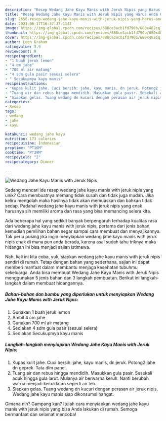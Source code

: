 ```yaml
---
description: "Resep Wedang Jahe Kayu Manis with Jeruk Nipis yang Harus Anda Coba"
title: "Resep Wedang Jahe Kayu Manis with Jeruk Nipis yang Harus Anda Coba"
slug: 2656-resep-wedang-jahe-kayu-manis-with-jeruk-nipis-yang-harus-anda-coba
date: 2021-06-17T16:37:37.114Z
image: https://img-global.cpcdn.com/recipes/680ce3acb1fd790b/680x482cq70/wedang-jahe-kayu-manis-with-jeruk-nipis-foto-resep-utama.jpg
thumbnail: https://img-global.cpcdn.com/recipes/680ce3acb1fd790b/680x482cq70/wedang-jahe-kayu-manis-with-jeruk-nipis-foto-resep-utama.jpg
cover: https://img-global.cpcdn.com/recipes/680ce3acb1fd790b/680x482cq70/wedang-jahe-kayu-manis-with-jeruk-nipis-foto-resep-utama.jpg
author: Leon Graham
ratingvalue: 3.9
reviewcount: 9
recipeingredient:
- "1 buah jeruk lemon"
- "4 cm jahe"
- "700 ml air matang"
- "4 sdm gula pasir sesuai selera"
- " Secukupmya kayu manis"
recipeinstructions:
- "Kupas kulit jahe. Cuci bersih: jahe, kayu manis, dn jeruk. Potong2 jahe dn geprek. Tata dlm panci."
- "Tuang air dan rebus hingga mendidih. Masukkan gula pasir. Sesekali aduk hingga gula larut. Mulanya air berwarna keruh. Nanti berubah warna menjadi kecoklatan seperti air teh."
- "Siapkan gelas. Tuang wedang dn kucuri dengan perasan air jeruk nipis. Wedang jahe kayu manis siap dikonsumsi hangat."
categories:
- Resep
tags:
- wedang
- jahe
- kayu

katakunci: wedang jahe kayu 
nutrition: 173 calories
recipecuisine: Indonesian
preptime: "PT16M"
cooktime: "PT39M"
recipeyield: "2"
recipecategory: Dinner

---
```



![Wedang Jahe Kayu Manis with Jeruk Nipis](https://img-global.cpcdn.com/recipes/680ce3acb1fd790b/680x482cq70/wedang-jahe-kayu-manis-with-jeruk-nipis-foto-resep-utama.jpg)

Sedang mencari ide resep wedang jahe kayu manis with jeruk nipis yang unik? Cara membuatnya memang tidak susah dan tidak juga mudah. Jika keliru mengolah maka hasilnya tidak akan memuaskan dan bahkan tidak sedap. Padahal wedang jahe kayu manis with jeruk nipis yang enak harusnya sih memiliki aroma dan rasa yang bisa memancing selera kita.



Ada beberapa hal yang sedikit banyak berpengaruh terhadap kualitas rasa dari wedang jahe kayu manis with jeruk nipis, pertama dari jenis bahan, kemudian pemilihan bahan segar sampai cara membuat dan menyajikannya. Tak perlu pusing jika ingin menyiapkan wedang jahe kayu manis with jeruk nipis enak di mana pun anda berada, karena asal sudah tahu triknya maka hidangan ini bisa menjadi sajian istimewa.


Nah, kali ini kita coba, yuk, siapkan wedang jahe kayu manis with jeruk nipis sendiri di rumah. Tetap dengan bahan yang sederhana, sajian ini dapat memberi manfaat dalam membantu menjaga kesehatan tubuhmu sekeluarga. Anda bisa membuat Wedang Jahe Kayu Manis with Jeruk Nipis menggunakan 5 jenis bahan dan 3 langkah pembuatan. Berikut ini langkah-langkah dalam membuat hidangannya.

<!--inarticleads1-->

##### Bahan-bahan dan bumbu yang diperlukan untuk menyiapkan Wedang Jahe Kayu Manis with Jeruk Nipis:

1. Gunakan 1 buah jeruk lemon
1. Ambil 4 cm jahe
1. Gunakan 700 ml air matang
1. Sediakan 4 sdm gula pasir (sesuai selera)
1. Sediakan  Secukupmya kayu manis




<!--inarticleads2-->

##### Langkah-langkah menyiapkan Wedang Jahe Kayu Manis with Jeruk Nipis:

1. Kupas kulit jahe. Cuci bersih: jahe, kayu manis, dn jeruk. Potong2 jahe dn geprek. Tata dlm panci.
1. Tuang air dan rebus hingga mendidih. Masukkan gula pasir. Sesekali aduk hingga gula larut. Mulanya air berwarna keruh. Nanti berubah warna menjadi kecoklatan seperti air teh.
1. Siapkan gelas. Tuang wedang dn kucuri dengan perasan air jeruk nipis. Wedang jahe kayu manis siap dikonsumsi hangat.




Gimana nih? Gampang kan? Itulah cara menyiapkan wedang jahe kayu manis with jeruk nipis yang bisa Anda lakukan di rumah. Semoga bermanfaat dan selamat mencoba!
